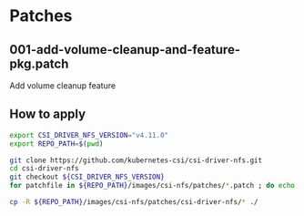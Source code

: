 # Patches

## 001-add-volume-cleanup-and-feature-pkg.patch

Add volume cleanup feature

## How to apply

```bash
export CSI_DRIVER_NFS_VERSION="v4.11.0"
export REPO_PATH=$(pwd)

git clone https://github.com/kubernetes-csi/csi-driver-nfs.git
cd csi-driver-nfs
git checkout ${CSI_DRIVER_NFS_VERSION}
for patchfile in ${REPO_PATH}/images/csi-nfs/patches/*.patch ; do echo "Apply ${patchfile} ... "; git apply ${patchfile}; done

cp -R ${REPO_PATH}/images/csi-nfs/patches/csi-driver-nfs/* ./
```
